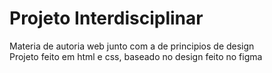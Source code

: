 # Projeto Interdisciplinar
Materia de autoria web junto com a de principios de design  
Projeto feito em html e css, baseado no design feito no figma
